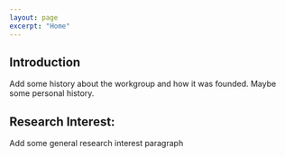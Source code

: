 ```yaml
---
layout: page
excerpt: "Home"
---
```



## Introduction

Add some history about the workgroup and how it was founded. Maybe some personal history. 



## Research Interest:

Add some general research interest paragraph

